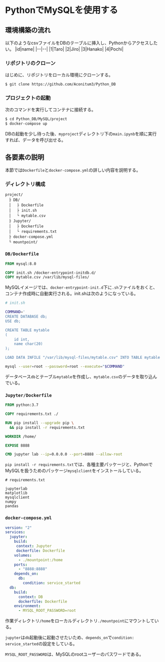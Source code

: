 # PythonでMySQLを使用する

## 環境構築の流れ
以下のようなcsvファイルをDBのテーブルに挿入し、Pythonからアクセスしたい。
|id|name|
|--|--|
|1|Taro|
|2|Jiro|
|3|Hanako|
|4|Pochi|

### リポジトリのクローン
はじめに、リポジトリをローカル環境にクローンする。
```bash
$ git clone https://github.com/Aconitum3/Python_DB
```

### プロジェクトの起動
次のコマンドを実行してコンテナに接続する。
```bash
$ cd Python_DB/MySQL/project
$ docker-compose up
```
DBの起動を少し待った後、`myproject`ディレクトリ下の`main.ipynb`を順に実行すれば、データを呼び出せる。

## 各要素の説明

本節では`Dockerfile`と`docker-compose.yml`の詳しい内容を説明する。
### ディレクトリ構成
```
project/
　├ DB/
　│ 　├ Dockerfile
　│ 　├ init.sh
　│ 　└ mytable.csv
　├ Jupyter/
　│ 　├ Dockerfile
　│ 　└ requirements.txt
　├ docker-compose.yml
　└ mountpoint/
```

### `DB/Dockerfile`

```Dockerfile
FROM mysql:8.0

COPY init.sh /docker-entrypoint-initdb.d/
COPY mytable.csv /var/lib/mysql-files/
```
MySQLイメージでは、`docker-entrypoint-init.d`下に`.sh`ファイルをおくと、コンテナ作成時に自動実行される。init.shは次のようになっている。

```sh
# init.sh

COMMAND='
CREATE DATABASE db;
USE db;

CREATE TABLE mytable 
( 
    id int, 
    name char(20)
);

LOAD DATA INFILE "/var/lib/mysql-files/mytable.csv" INTO TABLE mytable FIELDS TERMINATED BY "," LINES TERMINATED BY "\r\n" IGNORE 1 LINES;'

mysql --user=root --password=root --execute="$COMMAND"
```
データベース`db`とテーブル`mytable`を作成し、`mytable.csv`のデータを取り込んでいる。

### `Jupyter/Dockerfile`

```Dockerfile
FROM python:3.7

COPY requirements.txt ./

RUN pip install --upgrade pip \
  && pip install -r requirements.txt

WORKDIR /home/

EXPOSE 8888

CMD jupyter lab --ip=0.0.0.0 --port=8888 --allow-root
```
`pip install -r requirements.txt`では、各種主要パッケージと、PythonでMySQLを扱うためのパッケージ`mysqlclient`をインストールしている。

```t
# requirements.txt

jupyterlab
matplotlib
mysqlclient
numpy
pandas
```

### `docker-compose.yml`
```yaml
version: "2"
services:
  jupyter:
    build:
     context: Jupyter
     dockerfile: Dockerfile
    volumes:
      - ./mountpoint:/home
    ports:
      - "8888:8888"
    depends_on:
      db:
        condition: service_started
  db:
    build:
      context: DB
      dockerfile: Dockerfile
    environment:
      - MYSQL_ROOT_PASSWORD=root
```
作業ディレクトリ`/home`をローカルディレクトリ`./mountpoint`にマウントしている。

`jupyter`は`db`起動後に起動させたいため、`depends_on`で`condition: service_started`の設定をしている。

`MYSQL_ROOT_PASSWORD`は、MySQLのrootユーザーのパスワードである。